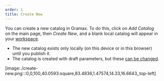 ```yaml
---
order: 1
title: Create New
---
```


You can create a new catalog in Gramax. To do this, click on *Add Catalog* on the main page, then *Create New*, and a blank local catalog will appear in your [workspace](./../workspace).

- The new catalog exists only locally (on this device or in this browser) until you publish it.
- The catalog is created with draft parameters, but these [can be changed](./setting/main-parameters).

[image:./create-new.png:::0,0,100,40.0593:square,83.4836,1.47574,14.33,16.6643,,top-left]
